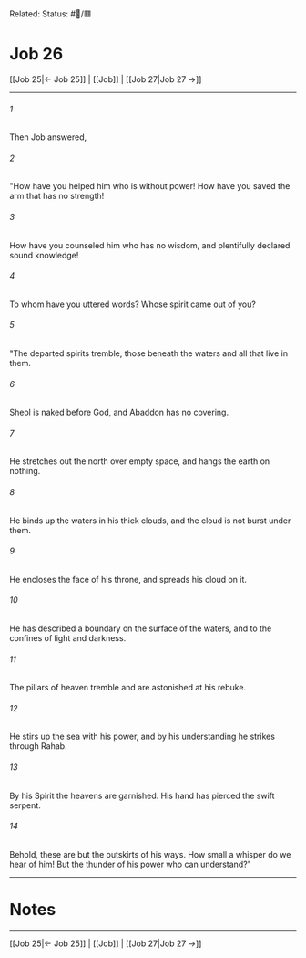 Related:
Status: #📖/🟥
# Job 26

[[Job 25|← Job 25]] | [[Job]] | [[Job 27|Job 27 →]]
***



###### 1 
Then Job answered, 

###### 2 
"How have you helped him who is without power! How have you saved the arm that has no strength! 

###### 3 
How have you counseled him who has no wisdom, and plentifully declared sound knowledge! 

###### 4 
To whom have you uttered words? Whose spirit came out of you? 

###### 5 
"The departed spirits tremble, those beneath the waters and all that live in them. 

###### 6 
Sheol is naked before God, and Abaddon has no covering. 

###### 7 
He stretches out the north over empty space, and hangs the earth on nothing. 

###### 8 
He binds up the waters in his thick clouds, and the cloud is not burst under them. 

###### 9 
He encloses the face of his throne, and spreads his cloud on it. 

###### 10 
He has described a boundary on the surface of the waters, and to the confines of light and darkness. 

###### 11 
The pillars of heaven tremble and are astonished at his rebuke. 

###### 12 
He stirs up the sea with his power, and by his understanding he strikes through Rahab. 

###### 13 
By his Spirit the heavens are garnished. His hand has pierced the swift serpent. 

###### 14 
Behold, these are but the outskirts of his ways. How small a whisper do we hear of him! But the thunder of his power who can understand?"

---
# Notes


***
[[Job 25|← Job 25]] | [[Job]] | [[Job 27|Job 27 →]]
